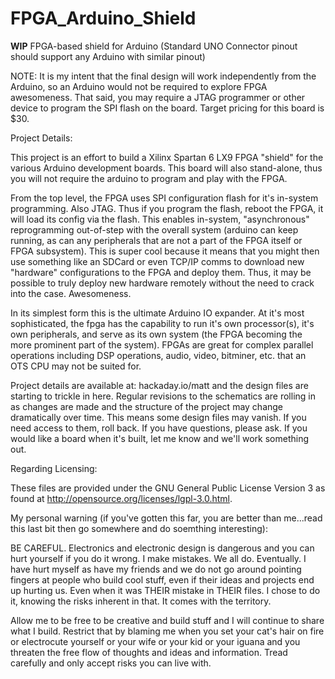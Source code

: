 FPGA_Arduino_Shield
===================

**WIP** FPGA-based shield for Arduino (Standard UNO Connector pinout should support any Arduino with similar pinout)

NOTE:  It is my intent that the final design will work independently from the Arduino, so an Arduino would not be required to explore FPGA awesomeness.  That said, you may require a JTAG programmer or other device to program the SPI flash on the board.  Target pricing for this board is $30.  

Project Details:

This project is an effort to build a Xilinx Spartan 6 LX9 FPGA "shield" for the various 
Arduino development boards.  This board will also stand-alone, thus you will not require
the arduino to program and play with the FPGA.  

From the top level, the FPGA uses SPI configuration flash for it's in-system programming.
Also JTAG.  Thus if you program the flash, reboot the FPGA, it will load its config via
the flash.  This enables in-system, "asynchronous" reprogramming out-of-step with 
the overall system (arduino can keep running, as can any peripherals that are not a part
of the FPGA itself or FPGA subsystem).  This is super cool because it means that you might then 
use something like an SDCard or even TCP/IP comms to download new "hardware" configurations to
the FPGA and deploy them.  Thus, it may be possible to truly deploy new hardware remotely without
the need to crack into the case.  Awesomeness.  

In its simplest form this is the ultimate Arduino IO expander.  At it's most sophisticated, the
fpga has the capability to run it's own processor(s), it's own peripherals, and serve as its 
own system (the FPGA becoming the more prominent part of the system).  FPGAs are great for complex
parallel operations including DSP operations, audio, video, bitminer, etc. that an OTS CPU may not 
be suited for.  

Project details are available at:  hackaday.io/matt and the design files are starting
to trickle in here.  Regular revisions to the schematics are rolling in as changes are made and 
the structure of the project may change dramatically over time.  This means some design files 
may vanish.  If you need access to them, roll back.  If you have questions, please ask.  If 
you would like a board when it's built, let me know and we'll work something out.

Regarding Licensing:

These files are provided under the GNU General Public License Version 3 as found at http://opensource.org/licenses/lgpl-3.0.html. 

My personal warning (if you've gotten this far, you are better than me...read this last bit then go somewhere and do soemthing interesting):

BE CAREFUL.  Electronics and electronic design is dangerous and you can hurt yourself if you do it wrong.  I make mistakes.  We all do.  Eventually.  I have hurt myself as have my friends and we do not go around pointing fingers at people who build cool stuff, even if their ideas and projects end up hurting us.  Even when it was THEIR mistake in THEIR files.  I chose to do it, knowing the risks inherent in that.  It comes with the territory.  

Allow me to be free to be creative and build stuff and I will continue to share what I build.  Restrict that by blaming me when you set your cat's hair on fire or electrocute yourself or your wife or your kid or your iguana and you threaten the free flow of thoughts and ideas and information.  Tread carefully and only accept risks you can live with.  
